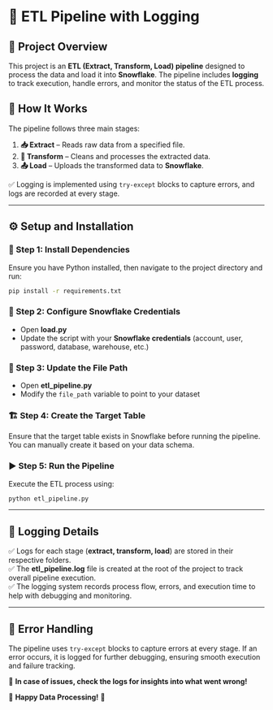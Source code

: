 # 🚀 ETL Pipeline with Logging  

## 📌 Project Overview  
This project is an **ETL (Extract, Transform, Load) pipeline** designed to process the data and load it into **Snowflake**. The pipeline includes **logging** to track execution, handle errors, and monitor the status of the ETL process.  

## 🔄 How It Works  
The pipeline follows three main stages:  

1. **📥 Extract** – Reads raw data from a specified file.  
2. **🔄 Transform** – Cleans and processes the extracted data.  
3. **📤 Load** – Uploads the transformed data to **Snowflake**.  

✅ Logging is implemented using `try-except` blocks to capture errors, and logs are recorded at every stage.  

---

## ⚙️ Setup and Installation  

### 📌 Step 1: Install Dependencies  
Ensure you have Python installed, then navigate to the project directory and run:  

```sh
pip install -r requirements.txt
```  

### 🔑 Step 2: Configure Snowflake Credentials  
- Open **load.py**  
- Update the script with your **Snowflake credentials** (account, user, password, database, warehouse, etc.)  

### 📂 Step 3: Update the File Path  
- Open **etl_pipeline.py**  
- Modify the `file_path` variable to point to your dataset  

### 🏗️ Step 4: Create the Target Table  
Ensure that the target table exists in Snowflake before running the pipeline. You can manually create it based on your data schema.  

### ▶️ Step 5: Run the Pipeline  
Execute the ETL process using:  

```sh
python etl_pipeline.py
```  

---

## 📝 Logging Details  
✅ Logs for each stage (**extract, transform, load**) are stored in their respective folders.  
✅ The **etl_pipeline.log** file is created at the root of the project to track overall pipeline execution.  
✅ The logging system records process flow, errors, and execution time to help with debugging and monitoring.  

---

## 🚨 Error Handling  
The pipeline uses `try-except` blocks to capture errors at every stage. If an error occurs, it is logged for further debugging, ensuring smooth execution and failure tracking.  

📌 **In case of issues, check the logs for insights into what went wrong!**  

🚀 **Happy Data Processing!** 🎯  
